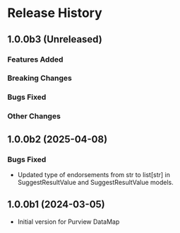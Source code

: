 # Release History

## 1.0.0b3 (Unreleased)

### Features Added

### Breaking Changes

### Bugs Fixed

### Other Changes

## 1.0.0b2 (2025-04-08)

### Bugs Fixed
- Updated type of endorsements from str to list[str] in SuggestResultValue and SuggestResultValue models.

## 1.0.0b1 (2024-03-05)

- Initial version for Purview DataMap
